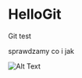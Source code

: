 # HelloGit
Git test

sprawdzamy co i jak

![Alt Text](https://www.colorland.pl/sites/default/files/inline/images/kot1_1_0.jpg)
